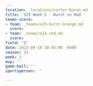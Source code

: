 ```yaml
---
location: _locations/carter-baron.md
title: 'S23 Week 2 - Burnt vs Red '
teams-score:
- team: _teams/s23-burnt-orange.md
  score: 
- team: _teams/s23-red.md
  score: 
field: "2"
date: 2022-09-18 10:45:00 -0400
season: 23
week: 2
mvp: ''
game-ball: ''
sportsperson: ''

---
```

